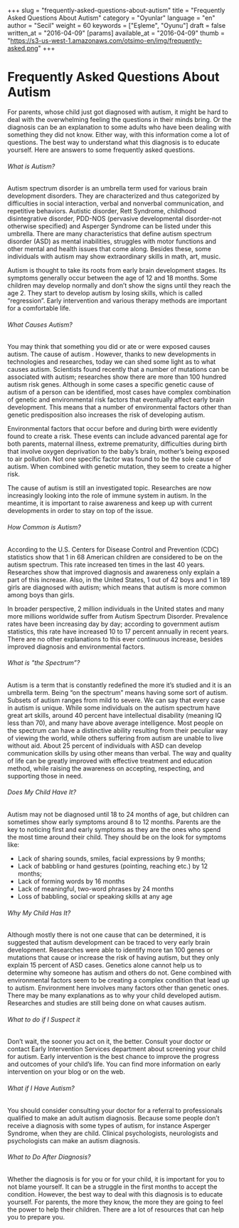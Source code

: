 +++
slug = "frequently-asked-questions-about-autism"
title = "Frequently Asked Questions About Autism"
category = "Oyunlar"
language = "en"
author = "Secil"
weight = 60
keywords = ["Eşleme", "Oyunu"]
draft = false
written_at = "2016-04-09"
[params]
available_at = "2016-04-09"
thumb = "https://s3-us-west-1.amazonaws.com/otsimo-en/img/frequently-asked.png"
+++


# Frequently Asked Questions About Autism

For parents, whose child just got diagnosed with autism, it might be hard to deal with the overwhelming feeling the questions in their minds bring. Or the diagnosis can be an explanation to some adults who have been dealing with something they did not know. Either way, with this information come a lot of questions. The best way to understand what this diagnosis is to educate yourself. Here are answers to some frequently asked questions.


###### What is Autism?

Autism spectrum disorder is an umbrella term used for various brain development disorders. They are characterized and thus categorized by difficulties in social interaction, verbal and nonverbal communication, and repetitive behaviors. Autistic disorder, Rett Syndrome, childhood disintegrative disorder, PDD-NOS (pervasive developmental disorder-not otherwise specified) and Asperger Syndrome can be listed under this umbrella. There are many characteristics that define autism spectrum disorder (ASD) as mental inabilities, struggles with motor functions and other mental and health issues that come along. Besides these, some individuals with autism may show extraordinary skills in math, art, music.

Autism is thought to take its roots from early brain development stages. Its symptoms generally occur between the age of 12 and 18 months. Some children may develop normally and don’t show the signs until they reach the age 2. They start to develop autism by losing skills, which is called “regression”. Early intervention and various therapy methods are important for a comfortable life.

###### What Causes Autism?

You may think that something you did or ate or were exposed causes autism. The cause of autism . However, thanks to new developments in technologies and researches, today we can shed some light as to what causes autism. Scientists found recently that a number of mutations can be associated with autism; researches show there are more than 100 hundred autism risk genes. Although in some cases a specific genetic cause of autism of a person can be identified, most cases have complex combination of genetic and environmental risk factors that eventually affect early brain development. This means that a number of environmental factors other than genetic predisposition also increases the risk of developing autism.

Environmental factors that occur before and during birth were evidently found to create a risk. These events can include advanced parental age for both parents, maternal illness, extreme prematurity, difficulties during birth that involve oxygen deprivation to the baby’s brain, mother’s being exposed to air pollution. Not one specific factor was found to be the sole cause of autism. When combined with genetic mutation, they seem to create a higher risk.

The cause of autism is still an investigated topic. Researches are now increasingly looking into the role of immune system in autism. In the meantime, it is important to raise awareness and keep up with current developments in order to stay on top of the issue.

###### How Common is Autism?

According to the U.S. Centers for Disease Control and Prevention (CDC) statistics show that 1 in 68 American children are considered to be on the autism spectrum. This rate increased ten times in the last 40 years. Researches show that improved diagnosis and awareness only explain a part of this increase. Also, in the United States, 1 out of 42 boys and 1 in 189 girls are diagnosed with autism; which means that autism is more common among boys than girls.

In broader perspective, 2 million individuals in the United states and many more millions worldwide suffer from Autism Spectrum Disorder. Prevalence rates have been increasing day by day; according to government autism statistics, this rate have increased 10 to 17 percent annually in recent years. There are no other explanations to this ever continuous increase, besides improved diagnosis and environmental factors.

###### What is "the Spectrum”?

Autism is a term that is constantly redefined the more it’s studied and it is an umbrella term. Being “on the spectrum” means having some sort of autism. Subsets of autism ranges from mild to severe. We can say that every case in autism is unique. While some individuals on the autism spectrum have great art skills, around 40 percent have intellectual disability (meaning IQ less than 70), and many have above average intelligence. Most people on the spectrum can have a distinctive ability resulting from their peculiar way of viewing the world, while others suffering from autism are unable to live without aid. About 25 percent of individuals with ASD can develop communication skills by using other means than verbal. The way and quality of life can be greatly improved with effective treatment and education method, while raising the awareness on accepting, respecting, and supporting those in need.

###### Does My Child Have It?

Autism may not be diagnosed until 18 to 24 months of age, but children can sometimes show early symptoms around 8 to 12 months. Parents are the key to noticing first and early symptoms as they are the ones who spend the most time around their child. They should be on the look for symptoms like:

  * Lack of sharing sounds, smiles, facial expressions by 9 months;
  * Lack of babbling or hand gestures (pointing, reaching etc.) by 12 months;
  * Lack of forming words by 16 months
  * Lack of meaningful, two-word phrases by 24 months
  * Loss of babbling, social or speaking skills at any age

###### Why My Child Has It?

Although mostly there is not one cause that can be determined, it is suggested that autism development can be traced to very early brain development. Researches were able to identify more tan 100 genes or mutations that cause or increase the risk of having autism, but they only explain 15 percent of ASD cases. Genetics alone cannot help us to determine why someone has autism and others do not. Gene combined with environmental factors seem to be creating a complex condition that lead up to autism. Environment here involves many factors other than genetic ones. There may be many explanations as to why your child developed autism. Researches and studies are still being done on what causes autism.

###### What to do if I Suspect it

Don’t wait, the sooner you act on it, the better. Consult your doctor or contact Early Intervention Services department about screening your child for autism. Early intervention is the best chance to improve the progress and outcomes of your child’s life. You can find more information on early intervention on your blog or on the web.

###### What if I Have Autism?

You should consider consulting your doctor for a referral to professionals qualified to make an adult autism diagnosis. Because some people don’t receive a diagnosis with some types of autism, for instance Asperger Syndrome, when they are child. Clinical psychologists, neurologists and psychologists can make an autism diagnosis.

###### What to Do After Diagnosis?

Whether the diagnosis is for you or for your child, it is important for you to not blame yourself. It can be a struggle in the first months to accept the condition. However, the best way to deal with this diagnosis is to educate yourself. For parents, the more they know, the more they are going to feel the power to help their children. There are a lot of resources that can help you to prepare you.

